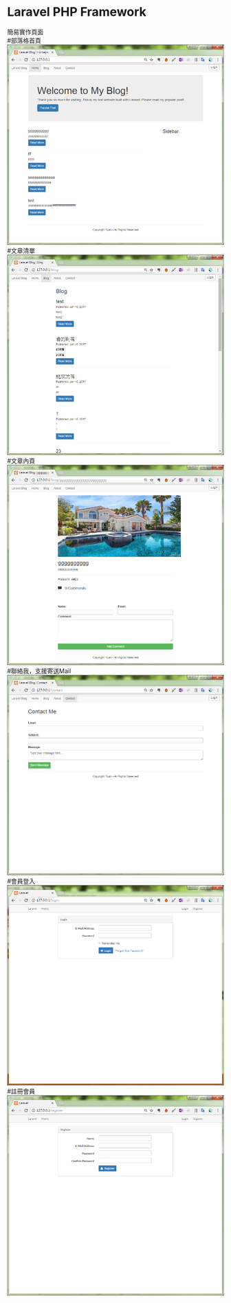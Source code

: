 # Laravel PHP Framework
簡易實作頁面<br>
#部落格首頁
![image](https://github.com/ryus2002/laravel_test/blob/master/pic/a1.png)
#文章清單
![image](https://github.com/ryus2002/laravel_test/blob/master/pic/a4.png)
#文章內頁
![image](https://github.com/ryus2002/laravel_test/blob/master/pic/a2.png)
#聯絡我，支援寄送Mail
![image](https://github.com/ryus2002/laravel_test/blob/master/pic/a5.png)
#會員登入
![image](https://github.com/ryus2002/laravel_test/blob/master/pic/a6.png)
#註冊會員
![image](https://github.com/ryus2002/laravel_test/blob/master/pic/a7.png)
